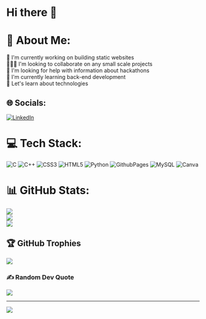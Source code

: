 # Hi there 👋


# 💫 About Me:
🔭 I'm currently working on building static websites<br>🧑‍🤝‍🧑 I'm looking to collaborate on any small scale projects<br>🤝 I'm looking for help with information about hackathons<br>🌱 I'm currently learning back-end development<br>💬 Let's learn about technologies


## 🌐 Socials:
[![LinkedIn](https://img.shields.io/badge/LinkedIn-%230077B5.svg?logo=linkedin&logoColor=white)](https://linkedin.com/in/in/pruthviraj-desale) 

# 💻 Tech Stack:
![C](https://img.shields.io/badge/c-%2300599C.svg?style=for-the-badge&logo=c&logoColor=white) ![C++](https://img.shields.io/badge/c++-%2300599C.svg?style=for-the-badge&logo=c%2B%2B&logoColor=white) ![CSS3](https://img.shields.io/badge/css3-%231572B6.svg?style=for-the-badge&logo=css3&logoColor=white) ![HTML5](https://img.shields.io/badge/html5-%23E34F26.svg?style=for-the-badge&logo=html5&logoColor=white) ![Python](https://img.shields.io/badge/python-3670A0?style=for-the-badge&logo=python&logoColor=ffdd54) ![GithubPages](https://img.shields.io/badge/github%20pages-121013?style=for-the-badge&logo=github&logoColor=white) ![MySQL](https://img.shields.io/badge/mysql-%2300000f.svg?style=for-the-badge&logo=mysql&logoColor=white) ![Canva](https://img.shields.io/badge/Canva-%2300C4CC.svg?style=for-the-badge&logo=Canva&logoColor=white)
# 📊 GitHub Stats:
![](https://github-readme-stats.vercel.app/api?username=pruthviraj-desale&theme=dark&hide_border=true&include_all_commits=true&count_private=false)<br/>
![](https://github-readme-streak-stats.herokuapp.com/?user=pruthviraj-desale&theme=dark&hide_border=true)<br/>
![](https://github-readme-stats.vercel.app/api/top-langs/?username=pruthviraj-desale&theme=dark&hide_border=true&include_all_commits=true&count_private=false&layout=compact)

## 🏆 GitHub Trophies
![](https://github-profile-trophy.vercel.app/?username=pruthviraj-desale&theme=radical&no-frame=true&no-bg=false&margin-w=4)

### ✍️ Random Dev Quote
![](https://quotes-github-readme.vercel.app/api?type=horizontal&theme=radical)

---
[![](https://visitcount.itsvg.in/api?id=pruthviraj-desale&icon=0&color=6)](https://visitcount.itsvg.in)

<!-- Proudly created with GPRM ( https://gprm.itsvg.in ) -->


